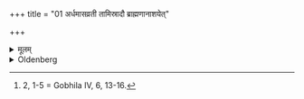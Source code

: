 +++
title = "01 अर्धमासव्रती तामिस्रादौ ब्राह्मणानाशयेत्"

+++

<details><summary>मूलम्</summary>

अर्धमासव्रती तामिस्रादौ ब्राह्मणानाशयेत् व्रीहिकंसौदनम् १
</details>

<details><summary>Oldenberg</summary>

1 [^fn_1043]. Having kept the vow (of fasting) through one fortnight, he should, on the first day of the dark fortnight, feed the Brāhmaṇas with boiled milk-rice prepared of one Kaṁsa of rice.

[^fn_1043]: 2, 1-5 = Gobhila IV, 6, 13-16.
</details>
